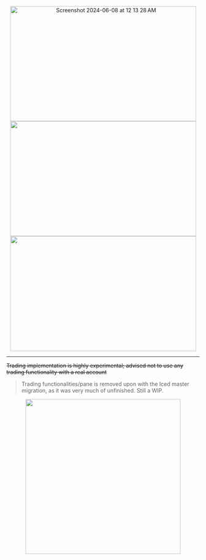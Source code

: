 <p align="center">
  <img width="485,4" height="300" alt="Screenshot 2024-06-08 at 12 13 28 AM" src="https://github.com/akenshaw/iced-trade/assets/63060680/6b3217fe-1ef4-43c1-94c0-9b11daff372a">
  <img src="https://github.com/akenshaw/iced-trade/assets/63060680/158e4bb1-0bd3-435e-a1b5-6ccae62d9d5c" width="485,4" height="300" style="display: inline-block;" />
  <img src="https://github.com/akenshaw/iced-trade/assets/63060680/df84809e-7ddc-42ad-85fc-a90dd0741ac5" width="485,4" height="300" style="display: inline-block;" /> 
</p>


***
~~Trading implementation is highly experimental; advised not to use any trading functionality with a real account~~ 
> Trading functionalities/pane is removed upon with the Iced master migration, as it was very much of unfinished. Still a WIP.

<p align="center">
  <img src="https://github.com/akenshaw/iced-trade/assets/63060680/e7b55751-b547-4548-ac95-5348c6c60385" width="404,5" />
</p>


